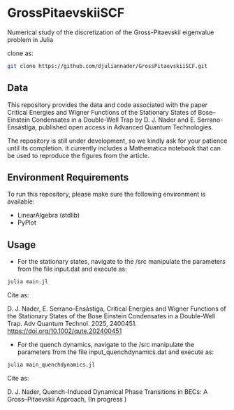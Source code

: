 # GrossPitaevskiiSCF

Numerical study of the discretization of the Gross-Pitaevskii eigenvalue problem in Julia

clone as:

```bash
git clone https://github.com/djuliannader/GrossPitaevskiiSCF.git
```

## Data 


This repository provides the data and code associated with the paper Critical Energies and Wigner Functions of the Stationary States of Bose–Einstein Condensates in a Double-Well Trap by D. J. Nader and E. Serrano-Ensástiga, published open access in Advanced Quantum Technologies.

The repository is still under development, so we kindly ask for your patience until its completion. It currently includes a Mathematica notebook that can be used to reproduce the figures from the article.

## Environment Requirements  

To run this repository, please make sure the following environment is available:

- LinearAlgebra (stdlib)  
- PyPlot


## Usage

- For the stationary states, navigate to the /src manipulate the parameters from the file input.dat and execute as:

```bash
julia main.jl
```

Cite as:

D. J. Nader, E. Serrano-Ensástiga, Critical Energies and Wigner Functions of the Stationary States of the Bose Einstein Condensates in a Double-Well Trap. Adv Quantum Technol. 2025, 2400451. https://doi.org/10.1002/qute.202400451

- For the quench dynamics, navigate to the /src manipulate the parameters from the file input_quenchdynamics.dat and execute as:

```bash
julia main_quenchdynamics.jl
```

Cite as:

D. J. Nader, Quench-Induced Dynamical Phase Transitions in BECs: A Gross–Pitaevskii Approach, (In progress )



